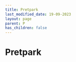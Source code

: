 ```yaml
---
title: Pretpark
last_modified_date: 19-09-2023
layout: page
parent: P
has_children: false
---
```


Pretpark
========


